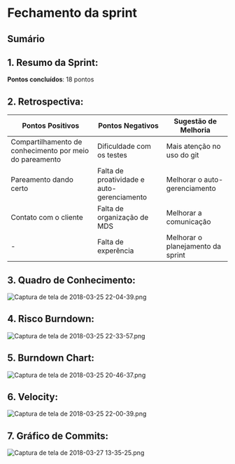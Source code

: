 # Fechamento da sprint

## Sumário

## 1. Resumo da Sprint:

__Pontos concluídos__: 18 pontos

## 2. Retrospectiva:

| Pontos Positivos | Pontos Negativos | Sugestão de Melhoria |
| ----- | ----- | ---- |
| Compartilhamento de conhecimento por meio do pareamento | Dificuldade com os testes | Mais atenção no uso do git |
| Pareamento dando certo | Falta de proatividade e auto-gerenciamento | Melhorar o auto-gerenciamento |
| Contato com o cliente | Falta de organização de MDS | Melhorar a comunicação |
| - | Falta de experência | Melhorar o planejamento da sprint |	


## 3. Quadro de Conhecimento:

![Captura de tela de 2018-03-25 22-04-39.png](https://uploaddeimagens.com.br/images/001/345/533/original/Captura_de_tela_de_2018-03-25_22-04-39.png?1522026351)

## 4. Risco Burndown:

![Captura de tela de 2018-03-25 22-33-57.png](https://uploaddeimagens.com.br/images/001/345/587/original/Captura_de_tela_de_2018-03-25_22-33-57.png?1522028120)

## 5. Burndown Chart:

![Captura de tela de 2018-03-25 20-46-37.png](https://uploaddeimagens.com.br/images/001/345/516/original/Captura_de_tela_de_2018-03-25_20-46-37.png?1522025923)

## 6. Velocity:

![Captura de tela de 2018-03-25 22-00-39.png](https://uploaddeimagens.com.br/images/001/345/521/original/Captura_de_tela_de_2018-03-25_22-00-39.png?1522026063)


## 7. Gráfico de Commits: 

![Captura de tela de 2018-03-27 13-35-25.png](https://uploaddeimagens.com.br/images/001/347/774/original/Captura_de_tela_de_2018-03-27_13-35-25.png?1522168544)

